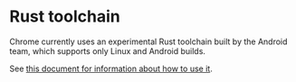 # Rust toolchain

Chrome currently uses an experimental Rust toolchain built by the Android
team, which supports only Linux and Android builds.

See [this document for information about how to use it](/docs/security/rust-toolchain.md).
